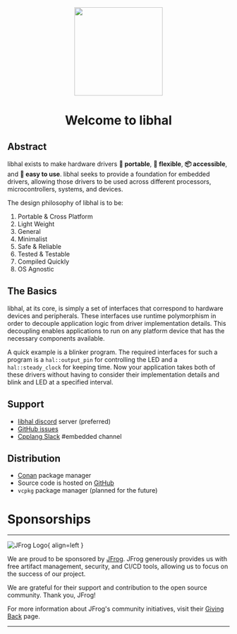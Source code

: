 <div align="center">
<img style="height:200px" src="https://raw.githubusercontent.com/libhal/.github/main/profile/logo.png">
<h1>Welcome to libhal</h1>
</div>

## Abstract

libhal exists to make hardware drivers **🚚 portable**, **🦾 flexible**,
**📦 accessible**, and **🍰 easy to use**. libhal seeks to provide a foundation
for embedded drivers, allowing those drivers to be used across different
processors, microcontrollers, systems, and devices.

The design philosophy of libhal is to be:

1. Portable & Cross Platform
2. Light Weight
3. General
4. Minimalist
5. Safe & Reliable
6. Tested & Testable
7. Compiled Quickly
8. OS Agnostic

## The Basics

libhal, at its core, is simply a set of interfaces that correspond to hardware
devices and peripherals. These interfaces use runtime polymorphism in order to
decouple application logic from driver implementation details. This decoupling
enables applications to run on any platform device that has the necessary
components available.

A quick example is a blinker program. The required interfaces for such a program
is a `hal::output_pin` for controlling the LED and a `hal::steady_clock` for
keeping time. Now your application takes both of these drivers without having to
consider their implementation details and blink and LED at a specified interval.

## Support

- [libhal discord](https://discord.gg/p5A6vzv8tm) server (preferred)
- [GitHub issues](https://github.com/libhal/libhal/issues)
- [Cpplang Slack](https://cpplang.slack.com/) #embedded channel

## Distribution

- [Conan](https://conan.io/center/libhal) package manager
- Source code is hosted on [GitHub](https://github.com/libhal/libahl)
- `vcpkg` package manager (planned for the future)

# Sponsorships

---

![JFrog
Logo](https://speedmedia.jfrog.com/08612fe1-9391-4cf3-ac1a-6dd49c36b276/https://media.jfrog.com/wp-content/uploads/2021/10/27101222/jfrog-logo_cmm.svg){ align=left }

We are proud to be sponsored by [JFrog](https://jfrog.com/). JFrog generously
provides us with free artifact management, security, and CI/CD tools, allowing
us to focus on the success of our project.

We are grateful for their support and contribution to the open source community.
Thank you, JFrog!

For more information about JFrog's community initiatives, visit their [Giving
Back](https://jfrog.com/community/giving-back/) page.

---
